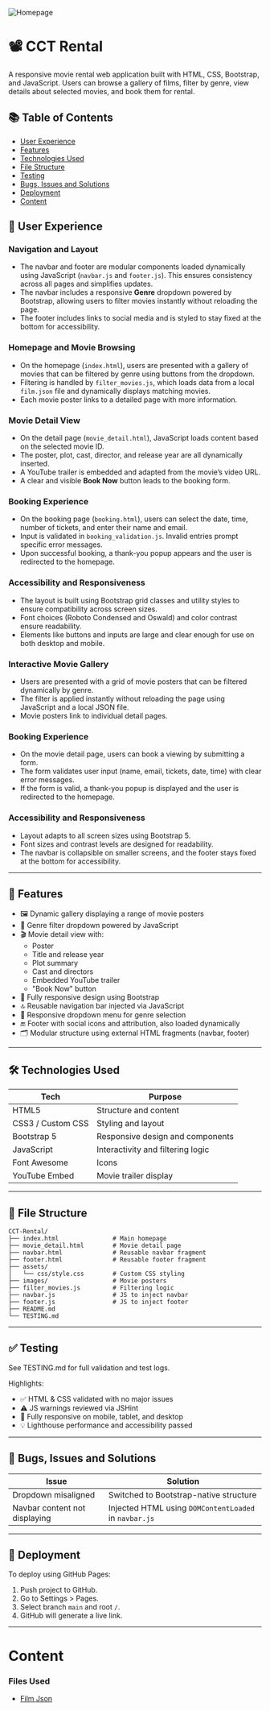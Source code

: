 ![Homepage](assets/images/cct-rental.png)

# 📽️ CCT Rental

A responsive movie rental web application built with HTML, CSS, Bootstrap, and JavaScript. Users can browse a gallery of films, filter by genre, view details about selected movies, and book them for rental.

## 📚 Table of Contents

- [User Experience](#-user-experience)
- [Features](#-features)
- [Technologies Used](#-technologies-used)
- [File Structure](#-file-structure)
- [Testing](#-testing)
- [Bugs, Issues and Solutions](#-bugs-issues-and-solutions)
- [Deployment](#-deployment)
- [Content](#content)

## 👤 User Experience

### Navigation and Layout

- The navbar and footer are modular components loaded dynamically using JavaScript (`navbar.js` and `footer.js`). This ensures consistency across all pages and simplifies updates.
- The navbar includes a responsive **Genre** dropdown powered by Bootstrap, allowing users to filter movies instantly without reloading the page.
- The footer includes links to social media and is styled to stay fixed at the bottom for accessibility.

### Homepage and Movie Browsing

- On the homepage (`index.html`), users are presented with a gallery of movies that can be filtered by genre using buttons from the dropdown.
- Filtering is handled by `filter_movies.js`, which loads data from a local `film.json` file and dynamically displays matching movies.
- Each movie poster links to a detailed page with more information.

### Movie Detail View

- On the detail page (`movie_detail.html`), JavaScript loads content based on the selected movie ID.
- The poster, plot, cast, director, and release year are all dynamically inserted.
- A YouTube trailer is embedded and adapted from the movie’s video URL.
- A clear and visible **Book Now** button leads to the booking form.

### Booking Experience

- On the booking page (`booking.html`), users can select the date, time, number of tickets, and enter their name and email.
- Input is validated in `booking_validation.js`. Invalid entries prompt specific error messages.
- Upon successful booking, a thank-you popup appears and the user is redirected to the homepage.

### Accessibility and Responsiveness

- The layout is built using Bootstrap grid classes and utility styles to ensure compatibility across screen sizes.
- Font choices (Roboto Condensed and Oswald) and color contrast ensure readability.
- Elements like buttons and inputs are large and clear enough for use on both desktop and mobile.

### Interactive Movie Gallery

- Users are presented with a grid of movie posters that can be filtered dynamically by genre.
- The filter is applied instantly without reloading the page using JavaScript and a local JSON file.
- Movie posters link to individual detail pages.

### Booking Experience

- On the movie detail page, users can book a viewing by submitting a form.
- The form validates user input (name, email, tickets, date, time) with clear error messages.
- If the form is valid, a thank-you popup is displayed and the user is redirected to the homepage.

### Accessibility and Responsiveness

- Layout adapts to all screen sizes using Bootstrap 5.
- Font sizes and contrast levels are designed for readability.
- The navbar is collapsible on smaller screens, and the footer stays fixed at the bottom for accessibility.


---

## 🚀 Features

- 🖼️ Dynamic gallery displaying a range of movie posters
- 🎯 Genre filter dropdown powered by JavaScript
- 🎬 Movie detail view with:
  - Poster
  - Title and release year
  - Plot summary
  - Cast and directors
  - Embedded YouTube trailer
  - "Book Now" button
- 🧩 Fully responsive design using Bootstrap
- 🔝 Reusable navigation bar injected via JavaScript
- 🔻 Responsive dropdown menu for genre selection
- 🔚 Footer with social icons and attribution, also loaded dynamically
- 🗂️ Modular structure using external HTML fragments (navbar, footer)

---

## 🛠️ Technologies Used

| Tech              | Purpose                           |
| ----------------- | --------------------------------- |
| HTML5             | Structure and content             |
| CSS3 / Custom CSS | Styling and layout                |
| Bootstrap 5       | Responsive design and components  |
| JavaScript        | Interactivity and filtering logic |
| Font Awesome      | Icons                             |
| YouTube Embed     | Movie trailer display             |

---

## 📁 File Structure

```
CCT-Rental/
├── index.html               # Main homepage
├── movie_detail.html        # Movie detail page
├── navbar.html              # Reusable navbar fragment
├── footer.html              # Reusable footer fragment
├── assets/
│   └── css/style.css        # Custom CSS styling
├── images/                  # Movie posters
├── filter_movies.js         # Filtering logic
├── navbar.js                # JS to inject navbar
├── footer.js                # JS to inject footer
├── README.md
└── TESTING.md
```

---

## ✅ Testing

See TESTING.md for full validation and test logs.

Highlights:

- ✅ HTML & CSS validated with no major issues
- ⚠️ JS warnings reviewed via JSHint
- 📱 Fully responsive on mobile, tablet, and desktop
- 💡 Lighthouse performance and accessibility passed

---

## 🐛 Bugs, Issues and Solutions

| Issue                         | Solution                                              |
| ----------------------------- | ----------------------------------------------------- |
| Dropdown misaligned           | Switched to Bootstrap-native structure                |
| Navbar content not displaying | Injected HTML using `DOMContentLoaded` in `navbar.js` |

---

## 🚀 Deployment

To deploy using GitHub Pages:

1. Push project to GitHub.
2. Go to Settings > Pages.
3. Select branch `main` and root `/`.
4. GitHub will generate a live link.

---

# Content

### Files Used
- [Film Json](https://github.com/erik-sytnyk/movies-list/blob/master/db.json)

